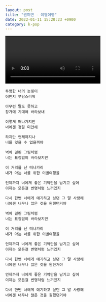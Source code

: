 ```yaml
---
layout: post
title: "원미연 - 이별여행"
date: 2022-01-11 15:20:23 +0900
category: k-pop
---
```


<div class="video-container">
    <video id="player" class="video-js vjs-default-skin vjs-big-play-centered" data-json="/public/json/k-pop/원미연 - 이별여행.json"></video>
</div>

```
투명한 너의 눈빛이
어쩐지 부담스러워

아무런 말도 못하고
창가에 기대여 바라보내

이렇게 떠나가지만
너에겐 정말 미안해

하지만 언제까지나
너를 잊을 수 없을꺼야

벽에 걸린 그림처럼
너는 표정없이 바라보지만

이 거리를 난 떠나가리
내가 아는 너를 위한 이별여행을

언제까지 너에게 좋은 기억만을 남기고 싶어
이제는 모든걸 변명처럼 느끼겠지

다시 한번 너에게 얘기하고 싶던 그 말 사랑해
너에겐 너무나 많은 것을 원했던거야

벽에 걸린 그림처럼
너는 표정없이 바라보지만

이 거리를 난 떠나가리
내가 아는 너를 위한 이별여행을

언제까지 너에게 좋은 기억만을 남기고 싶어
이제는 모든걸 변명처럼 느끼겠지

다시 한번 너에게 얘기하고 싶던 그 말 사랑해
너에겐 너무나 많은 것을 원한거야

언제까지 너에게 좋은 기억만을 남기고 싶어
이제는 모든걸 변명처럼 느끼겠지

다시 한번 너에게 얘기하고 싶던 그 말 사랑해
너에겐 너무나 많은 것을 원했던거야
```